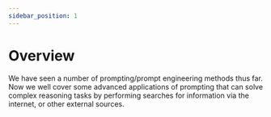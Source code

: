 ```yaml
---
sidebar_position: 1
---
```


# Overview

We have seen a number of prompting/prompt engineering methods thus far. 
Now we well cover some advanced applications of prompting that can solve
complex reasoning tasks by performing searches for information via the internet,
or other external sources.